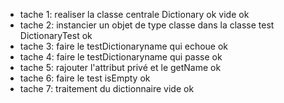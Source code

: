 - tache 1: realiser la classe centrale Dictionary ok vide ok
- tache 2: instancier un objet de type classe dans la classe test DictionaryTest ok
- tache 3: faire le testDictionaryname qui echoue ok
- tache 4: faire le testDictionaryname qui passe ok
- tache 5: rajouter l'attribut privé et le getName ok
- tache 6: faire le test isEmpty ok
- tache 7: traitement du dictionnaire vide ok